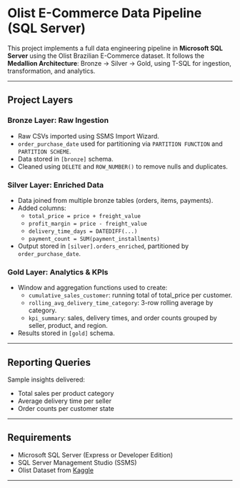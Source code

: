 # Olist E-Commerce Data Pipeline (SQL Server)

This project implements a full data engineering pipeline in **Microsoft SQL Server** using the Olist Brazilian E-Commerce dataset. It follows the **Medallion Architecture**: Bronze → Silver → Gold, using T-SQL for ingestion, transformation, and analytics.

---

## Project Layers

### Bronze Layer: Raw Ingestion
- Raw CSVs imported using SSMS Import Wizard.
- `order_purchase_date` used for partitioning via `PARTITION FUNCTION` and `PARTITION SCHEME`.
- Data stored in `[bronze]` schema.
- Cleaned using `DELETE` and `ROW_NUMBER()` to remove nulls and duplicates.

### Silver Layer: Enriched Data
- Data joined from multiple bronze tables (orders, items, payments).
- Added columns:
  - `total_price = price + freight_value`
  - `profit_margin = price - freight_value`
  - `delivery_time_days = DATEDIFF(...)`
  - `payment_count = SUM(payment_installments)`
- Output stored in `[silver].orders_enriched`, partitioned by `order_purchase_date`.

### Gold Layer: Analytics & KPIs
- Window and aggregation functions used to create:
  - `cumulative_sales_customer`: running total of total_price per customer.
  - `rolling_avg_delivery_time_category`: 3-row rolling average by category.
  - `kpi_summary`: sales, delivery times, and order counts grouped by seller, product, and region.
- Results stored in `[gold]` schema.

---

## Reporting Queries

Sample insights delivered:
- Total sales per product category
- Average delivery time per seller
- Order counts per customer state

---

## Requirements

- Microsoft SQL Server (Express or Developer Edition)
- SQL Server Management Studio (SSMS)
- Olist Dataset from [Kaggle](https://www.kaggle.com/datasets/olistbr/brazilian-ecommerce)

---

